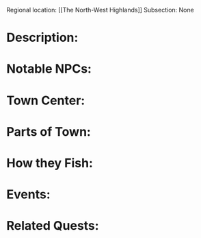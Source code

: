Regional location: [[The North-West Highlands]] 
Subsection: None
# Description:
# Notable NPCs:
# Town Center:
# Parts of Town:
# How they Fish:
# Events:
# Related Quests:
